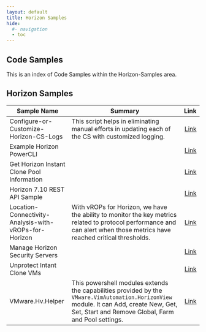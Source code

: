 ```yaml
---
layout: default
title: Horizon Samples
hide:
  #- navigation
  - toc
---
```


## Code Samples

This is an index of Code Samples within the Horizon-Samples area.

## Horizon Samples

| Sample Name | Summary | Link |
| --- | --- | ---:|
| Configure-or-Customize-Horizon-CS-Logs | This script helps in eliminating manual efforts in updating each of the CS with customized logging. | [Link](https://github.com/euc-dev/euc-samples/Horizon-Samples/Configure-or-Customize-Horizon-CS-Logs) |
| Example Horizon PowerCLI |  | [Link](https://github.com/euc-dev/euc-samples/Horizon-Samples/Example%20Horizon%20PowerCLI) |
| Get Horizon Instant Clone Pool Information |  | [Link](https://github.com/euc-dev/euc-samples/Horizon-Samples/Get%20Horizon%20Instant%20Clone%20Pool%20Information) |
| Horizon 7.10 REST API Sample |  | [Link](https://github.com/euc-dev/euc-samples/Horizon-Samples/Horizon%207.10%20REST%20API%20Sample) |
| Location-Connectivity-Analysis-with-vROPs-for-Horizon | With vROPs for Horizon, we have the ability to monitor the key metrics related to protocol performance and can alert when those metrics have reached critical thresholds. | [Link](https://github.com/euc-dev/euc-samples/Horizon-Samples/Location-Connectivity-Analysis-with-vROPs-for-Horizon) |
| Manage Horizon Security Servers |  | [Link](https://github.com/euc-dev/euc-samples/Horizon-Samples/Manage%20Horizon%20Security%20Servers) |
| Unprotect Intant Clone VMs |  | [Link](https://github.com/euc-dev/euc-samples/Horizon-Samples/Unprotect%20Intant%20Clone%20VMs) |
| VMware.Hv.Helper | This powershell modules extends the capabilities provided by the `VMware.VimAutomation.HorizonView` module. It can Add, create New, Get, Set, Start and Remove Global, Farm and Pool settings. | [Link](https://github.com/euc-dev/euc-samples/Horizon-Samples/VMware.Hv.Helper) |
